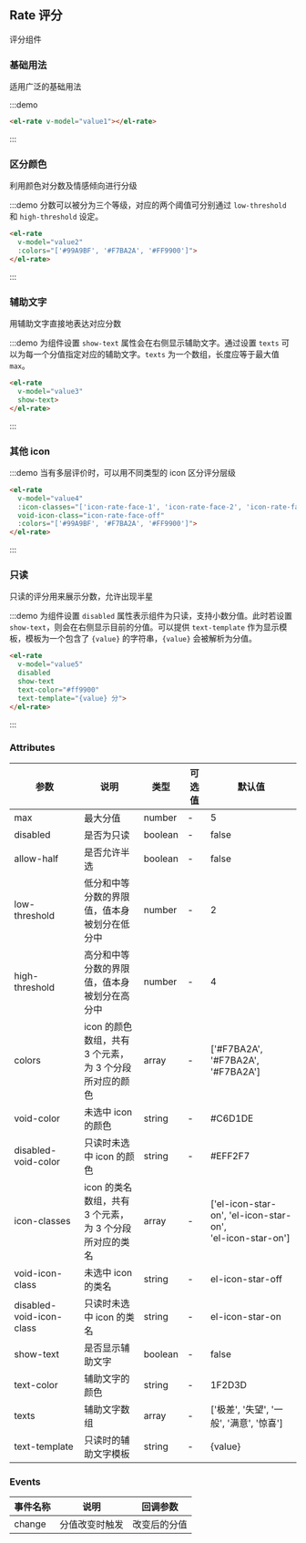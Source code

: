 <script>
  export default {
    data() {
      return {
        value1: null,
        value2: null,
        value3: null,
        value4: null,
        value5: 3.7
      };
    }
  }
</script>
<style>
  .demo-box.demo-rate {
    margin: 20px 0;
  }
</style>

## Rate 评分

评分组件
 
### 基础用法

适用广泛的基础用法

:::demo
``` html
<el-rate v-model="value1"></el-rate>
```
:::

### 区分颜色

利用颜色对分数及情感倾向进行分级

:::demo 分数可以被分为三个等级，对应的两个阈值可分别通过 `low-threshold` 和 `high-threshold` 设定。
``` html
<el-rate
  v-model="value2"
  :colors="['#99A9BF', '#F7BA2A', '#FF9900']">
</el-rate>
```
:::

### 辅助文字

用辅助文字直接地表达对应分数

:::demo 为组件设置 `show-text` 属性会在右侧显示辅助文字。通过设置 `texts` 可以为每一个分值指定对应的辅助文字。`texts` 为一个数组，长度应等于最大值 `max`。
``` html
<el-rate
  v-model="value3"
  show-text>
</el-rate>
```
:::

### 其他 icon

:::demo 当有多层评价时，可以用不同类型的 icon 区分评分层级
``` html
<el-rate
  v-model="value4"
  :icon-classes="['icon-rate-face-1', 'icon-rate-face-2', 'icon-rate-face-3']"
  void-icon-class="icon-rate-face-off"
  :colors="['#99A9BF', '#F7BA2A', '#FF9900']">
</el-rate>
```
:::

### 只读

只读的评分用来展示分数，允许出现半星

:::demo 为组件设置 `disabled` 属性表示组件为只读，支持小数分值。此时若设置 `show-text`，则会在右侧显示目前的分值。可以提供 `text-template` 作为显示模板，模板为一个包含了 `{value}` 的字符串，`{value}` 会被解析为分值。
``` html
<el-rate
  v-model="value5"
  disabled
  show-text
  text-color="#ff9900"
  text-template="{value} 分">
</el-rate>
```
:::

### Attributes
| 参数      | 说明    | 类型      | 可选值       | 默认值   |
|---------- |-------- |---------- |-------------  |-------- |
| max | 最大分值 | number | - | 5 |
| disabled | 是否为只读 | boolean | - | false |
| allow-half | 是否允许半选 | boolean | - | false |
| low-threshold | 低分和中等分数的界限值，值本身<br>被划分在低分中 | number | - | 2 |
| high-threshold | 高分和中等分数的界限值，值本身<br>被划分在高分中 | number | - | 4 |
| colors | icon 的颜色数组，共有 3 个元素，<br>为 3 个分段所对应的颜色 | array | - | ['#F7BA2A', '#F7BA2A', '#F7BA2A'] |
| void-color | 未选中 icon 的颜色 | string | - | #C6D1DE |
| disabled-void-color | 只读时未选中 icon 的颜色 | string | - | #EFF2F7 |
| icon-classes | icon 的类名数组，共有 3 个元素，<br>为 3 个分段所对应的类名 | array | - | ['el-icon-star-on', 'el-icon-star-on',<br>'el-icon-star-on'] |
| void-icon-class | 未选中 icon 的类名 | string | - | el-icon-star-off |
| disabled-void-icon-class | 只读时未选中 icon 的类名 | string | - | el-icon-star-on |
| show-text | 是否显示辅助文字 | boolean | - | false |
| text-color | 辅助文字的颜色 | string | - | 1F2D3D |
| texts | 辅助文字数组 | array | - | ['极差', '失望', '一般', '满意', '惊喜'] |
| text-template | 只读时的辅助文字模板 | string | - | {value} |

### Events
| 事件名称      | 说明    | 回调参数      |
|---------- |-------- |---------- |
| change | 分值改变时触发 | 改变后的分值 |


